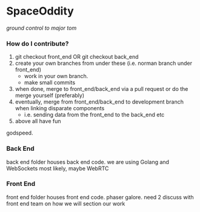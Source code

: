 # SpaceOddity
*ground control to major tom*

### How do I contribute? ###
1. git checkout front_end OR git checkout back_end
2. create your own branches from under these (i.e. norman branch under front_end)
    - work in your own branch.
    - make small commits
3. when done, merge to front_end/back_end via a pull request or do the merge yourself (preferably)
4. eventually, merge from front_end/back_end to development branch when linking disparate components
    - i.e. sending data from the front_end to the back_end etc
5. above all have fun

godspeed.


### Back End ###
back end folder houses back end code.
we are using Golang and WebSockets most likely, maybe WebRTC

### Front End ###
front end folder houses front end code.
phaser galore. need 2 discuss with front end team on how we will section our work